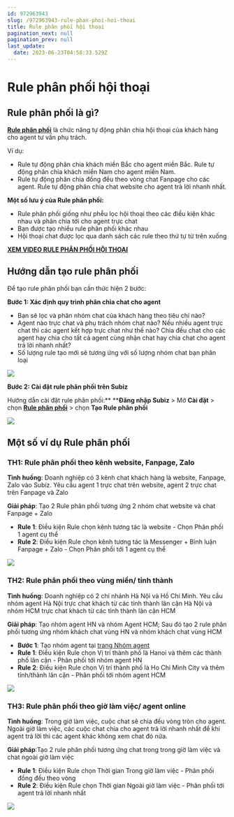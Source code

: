 ```yaml
---
id: 972963943
slug: /972963943-rule-phan-phoi-hoi-thoai
title: Rule phân phối hội thoại
pagination_next: null
pagination_prev: null
last_update:
  date: 2023-06-23T04:58:33.529Z
---
```


# Rule phân phối hội thoại

## Rule phân phối là gì?




**[Rule phân phối](https://app.subiz.com.vn/settings/rule-setting)** là chức năng tự động phân chia hội thoại của khách hàng cho agent tư vấn phụ trách.



Ví dụ: 

- Rule tự động phân chia khách miền Bắc cho agent miền Bắc. Rule tự động phân chia khách miền Nam cho agent miền Nam.
- Rule tự động phân chia đồng đều theo vòng chat Fanpage cho các agent. Rule tự động phân chia chat website cho agent trả lời nhanh nhất.



**Một số lưu ý của Rule phân phối:**

- Rule phân phối giống như phễu lọc hội thoại theo các điều kiện khác nhau và phân chia tới cho agent trực chat
- Bạn được tạo nhiều rule phân phối khác nhau
- Hội thoại chat được lọc qua danh sách các rule theo thứ tự từ trên xuống



**[XEM VIDEO RULE PHÂN PHỐI HỘI THOẠI](https://www.youtube.com/watch?v=58QX5R6Z0pc&t=2s)**
## Hướng dẫn tạo rule phân phối


Để tạo rule phân phối bạn cần thức hiện 2 bước:



**Bước 1: Xác định quy trình phân chia chat cho agent**

- Bạn sẽ lọc và phân nhóm chat của khách hàng theo tiêu chí nào?
- Agent nào trực chat và phụ trách nhóm chat nào? Nếu nhiều agent trực chat thì các agent kết hợp trực chat như thế nào? Chia đều chat cho các agent hay chia cho tất cả agent cùng nhận chat hay chia chat cho agent trả lời nhanh nhất?
- Số lượng rule tạo mới sẽ tương ứng với số lượng nhóm chat bạn phân loại


![](https://vcdn.subiz-cdn.com/file/firtbcygsfwxhukjgogn_acpxkgumifuoofoosble)




**Bước 2: Cài đặt rule phân phối trên Subiz**

Hướng dẫn cài đặt rule phân phối:** ****Đăng nhập Subiz** > Mở **Cài đặt** > chọn **[Rule phân phối](https://app.subiz.com.vn/settings/rule-setting)** > chọn **Tạo Rule phân phối**


![](https://vcdn.subiz-cdn.com/file/firtbdcqvcsubdhlzfjz_acpxkgumifuoofoosble)

## Một số ví dụ Rule phân phối

### TH1: Rule phân phối theo kênh website, Fanpage, Zalo




**Tình huống**: Doanh nghiệp có 3 kênh chat khách hàng là website, Fanpage, Zalo vào Subiz. Yêu cầu agent 1 trực chat trên website, agent 2 trực chat trên Fanpage và Zalo



**Giải pháp**: Tạo 2 Rule phân phối tương ứng 2 nhóm chat website và chat Fanpage + Zalo

- **Rule 1**: Điều kiện Rule chọn kênh tương tác là website - Chọn Phân phối 1 agent cụ thể
- **Rule 2**: Điều kiện Rule chọn kênh tương tác là Messenger + Bình luận Fanpage + Zalo - Chọn Phân phối tới 1 agent cụ thể




![](https://vcdn.subiz-cdn.com/file/firtbcyhbskjoocxkhoa_acpxkgumifuoofoosble)

### TH2: Rule phân phối theo vùng miền/ tỉnh thành




**Tình huống**: Doanh nghiệp có 2 chi nhánh Hà Nội và Hồ Chí Minh. Yêu cầu nhóm agent Hà Nội trực chat khách từ các tỉnh thành lân cận Hà Nội và nhóm HCM trực chat khách từ các tỉnh thành lân cận HCM



**Giải pháp**: Tạo nhóm agent HN và nhóm Agent HCM; Sau đó tạo 2 rule phân phối tương ứng nhóm khách chat vùng HN và nhóm khách chat vùng HCM

- **Bước 1**: Tạo nhóm agent tại [trang Nhóm agent](https://app.subiz.com.vn/settings/agents-group)
- **Rule 1**: Điều kiện Rule chọn Vị trí thành phố là Hanoi và thêm các thành phố lân cận - Phân phối tới nhóm agent HN
- **Rule 2**: Điều kiện Rule chọn Vị trí thành phố là Ho Chi Minh City và thêm tỉnh/thành lân cận - Phân phối tới nhóm agent HCM


![](https://vcdn.subiz-cdn.com/file/firtbdcrdegkvuztrado_acpxkgumifuoofoosble)

### TH3: Rule phân phối theo giờ làm việc/ agent online


**Tình huống**: Trong giờ làm việc, cuộc chat sẽ chia đều vòng tròn cho agent. Ngoài giờ làm việc, các cuộc chat chia cho agent trả lời nhanh nhất để khi agent trả lời thì các agent khác không xem chat đó nữa.



**Giải pháp**:Tạo 2 rule phân phối tương ứng chat trong trong giờ làm việc và chat ngoài giờ làm việc

- **Rule 1**: Điều kiện Rule chọn Thời gian Trong giờ làm việc - Phân phối đồng đều theo vòng
- **Rule 2**: Điều kiện Rule chọn Thời gian Ngoài giờ làm việc - Phân phối tới agent trả lời nhanh nhất


![](https://vcdn.subiz-cdn.com/file/firtbdcrhsezhaojleqg_acpxkgumifuoofoosble)